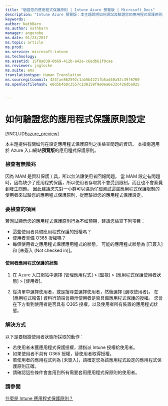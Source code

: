 ```yaml
---
title: "驗證您的應用程式保護原則 | Intune Azure 預覽版 | Microsoft Docs"
description: "Intune Azure 預覽版︰本主題說明如何測試及驗證您的應用程式保護原則設定正確且正常運作。"
keywords: 
author: NathBarn
ms.author: nathbarn
manager: angerobe
ms.date: 01/23/2017
ms.topic: article
ms.prod: 
ms.service: microsoft-intune
ms.technology: 
ms.assetid: 15f8a838-0b69-412b-a42e-c6edb61f0cae
ms.reviewer: joglocke
ms.suite: ems
translationtype: Human Translation
ms.sourcegitcommit: 424fae862592c1ab5b4221fb5ad40a52c39f6760
ms.openlocfilehash: e0d5b4b0c3557c1d8158f9e0ea6e33c426dba925


---
```


# <a name="how-to-validate-your-app-protection-policy-setup"></a>如何驗證您的應用程式保護原則設定

[!INCLUDE[azure_preview](../includes/azure_preview.md)]


本主題提供有關如何在設定應用程式保護原則之後檢查問題的資訊。 本指南適用於 Azure 入口網站**預覽版**的應用程式保護原則。

### <a name="checking-for-symptoms"></a>檢查有無徵兆
因為 MAM 是資料保護工具，所以無法讓使用者回報問題。 當 MAM 設定有問題時，因為缺少了應用程式保護，所以使用者存取將不會受到限制，而且也不會察覺到發生問題。 因此建議您先對一小群可以協助仔細測試這些應用程式保護限制的使用者來試驗您的應用程式保護原則，從而驗證您的應用程式保護設定。


### <a name="what-to-check"></a>要檢查的項目

若測試顯示您的應用程式保護原則行為不如預期，建議您檢查下列項目︰

- 這些使用者具備應用程式保護的授權嗎？
- 使用者具備 O365 授權嗎？
- 每個使用者之應用程式保護應用程式的狀態。 可能的應用程式狀態為 [已簽入] 和 [未簽入 (Not checked in)]。

#### <a name="user-app-protection-status"></a>使用者應用程式保護的狀態
1. 在 Azure 入口網站中選擇 [管理應用程式]  >  [監視]  >   [應用程式保護使用者狀態]  >  [使用者]。

2. 從清單中選擇使用者，或是搜尋並選擇使用者，然後選擇 [選取使用者]。 在 [應用程式報告] 資料行頂端會顯示使用者是否具備應用程式保護的授權。 您會在下方看到使用者是否具有 O365 授權，以及使用者所有裝置的應用程式狀態。



### <a name="what-to-do"></a>解決方式
以下是要根據使用者狀態所採取的動作︰

- 若使用者未獲應用程式保護授權，請指派 Intune 授權給使用者。
- 如果使用者不具有 O365 授權，替使用者取得授權。
- 若使用者的應用程式列為 [未簽入]，請確定您為該應用程式設定的應用程式保護原則正確。
- 請確認這些條件會套用到所有需要套用應用程式保原則的使用者。

### <a name="see-also"></a>請參閱

[什麼是 Intune 應用程式保護原則？](app-protection-policies.md)



<!--HONumber=Feb17_HO1-->


